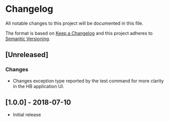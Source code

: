 # Changelog
All notable changes to this project will be documented in this file.

The format is based on [Keep a Changelog](http://keepachangelog.com/en/1.0.0/)
and this project adheres to [Semantic Versioning](http://semver.org/spec/v2.0.0.html).

## [Unreleased]
### Changes
* Changes exception type reported by the test command for more clarity in the HB application UI.

## [1.0.0] - 2018-07-10
* Initial release
